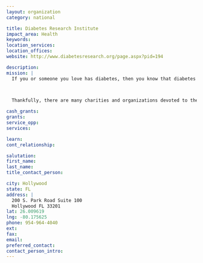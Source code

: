 ```yaml
---
layout: organization
category: national

title: Diabetes Research Institute
impact_area: Health
keywords: 
location_services: 
location_offices: 
website: http://www.diabetesresearch.org/page.aspx?pid=194

description: 
mission: |
  If you or someone you love has diabetes, then you know that diabetes is a devastating disease that causes so much pain and suffering. You know that diabetes robs children of the freedom and innocence of childhood; that it takes lives prematurely; and that patients worry about their future as they try to manage diabetes every minute of every day. The one thing you dream about: a cure for diabetes.

  

  Thankfully, there are many charities and organizations devoted to the care of diabetes patients and the education of the public about diabetes. But there is only one national organization solely devoted to finding a cure for diabetes: the Diabetes Research Institute.

cash_grants: 
grants: 
service_opp: 
services: 

learn: 
cont_relationship: 

salutation: 
first_name: 
last_name: 
title_contact_person: 

city: Hollywood
state: FL
address: |
  200 S. Park Road Suite 100  
  Hollywood FL 33201
lat: 26.009619
lng: -80.175625
phone: 954-964-4040
ext: 
fax: 
email: 
preferred_contact: 
contact_person_intro: 
---
```

